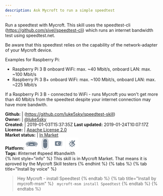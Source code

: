 ```yaml
---
description: Ask Mycroft to run a simple speedtest
---
```

Run a speedtest with Mycroft.
This skill uses the speedtest-cli (https://github.com/sivel/speedtest-cli) which runs an internet bandwidth test using speedtest.net.

Be aware that this speedtest relies on the capability of the network-adapter of your Mycroft device.

Examples for Raspberry Pi:
- Raspberry Pi 3 B  onboard WiFi: max. ~40 Mbit/s, onboard LAN: max. ~100 Mbit/s
- Raspberry Pi 3 B+ onboard WiFi: max. ~100 Mbit/s, onboard LAN: max. ~225 Mbit/s

If a Raspberry Pi 3 B - connected to WiFi - runs Mycroft you won't get more than 40 Mbit/s from the speedtest despite your internet connection may have more bandwith.

**Github:** | (https://github.com/luke5sky/speedtest-skill)  
**Owner:** | [@luke5sky](https://github.com/luke5sky)  
**Created:** | 2019-01-03T15:37:35Z  **Last updated:** 2019-01-24T10:07:17Z  
**License:** | [Apache License 2.0](https://api.github.com/licenses/apache-2.0)  
**Market status:** | [In Market](https://market.mycroft.ai/skill/speedtest)  
**Platform:**   ![](.gitbook/assets/mark-1-icon.png)  ![](.gitbook/assets/mark-2-icon.png)  ![](.gitbook/assets/picroft-icon.png)  ![](.gitbook/assets/kde.png)   
**Tags:** \#ínternet \#speed \#bandwith   
{% hint style="info" %}
This skill is in Mycroft Market. That means it is aproved by the Mycroft Skill testers
{% endhint %}
  {% tabs %}
{% tab title="Install by voice" %}
> Hey Mycroft - install Speedtest
{% endtab %}
  {% tab title="Install by mycroft-msm" %}
``` mycroft-msm install Speedtest```
{% endtab %}
  {% endtabs %}
  